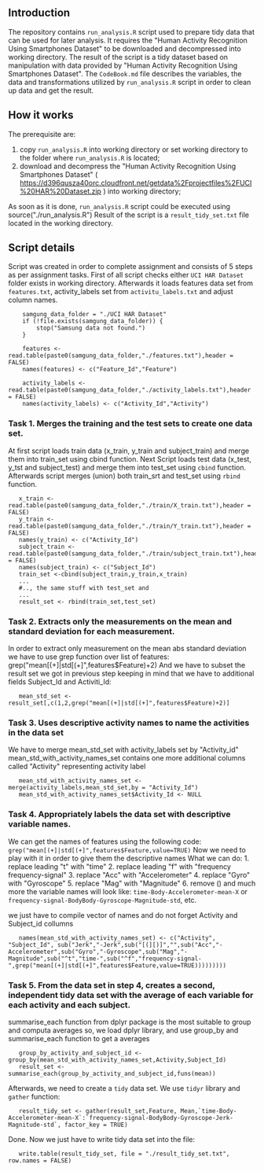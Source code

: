 ## Introduction

The repository contains `run_analysis.R` script used to prepare tidy data that can be used for later analysis. 
It requires the "Human Activity Recognition Using Smartphones Dataset" to be downloaded and decompressed into working directory. 
The result of the script is a tidy dataset based on manipulation with data provided by "Human Activity Recognition Using Smartphones Dataset". 
The `CodeBook.md` file describes the variables, the data and transformations utilized by `run_analysis.R` script in order to clean up data and get the result.

## How it works
The prerequisite are:

1. copy `run_analysis.R` into working directory or set working directory to the folder where `run_analysis.R` is located;
2. download and decompress the "Human Activity Recognition Using Smartphones Dataset" ( https://d396qusza40orc.cloudfront.net/getdata%2Fprojectfiles%2FUCI%20HAR%20Dataset.zip ) into working directory;

As soon as it is done, `run_analysis.R` script could be executed using source("./run_analysis.R")
Result of the script is a `result_tidy_set.txt` file located in the working directory. 

## Script details
Script was created in order to complete assignment and consists of 5 steps as per assignment tasks.
First of all script checks either `UCI HAR Dataset` folder exists in working directory. Afterwards it loads features data set from `features.txt`, activity_labels set from `activitu_labels.txt` and adjust column names.
```
    samgung_data_folder = "./UCI HAR Dataset"
    if (!file.exists(samgung_data_folder)) {
        stop("Samsung data not found.")
    }

    features <- read.table(paste0(samgung_data_folder,"./features.txt"),header = FALSE)
    names(features) <- c("Feature_Id","Feature")

    activity_labels <- read.table(paste0(samgung_data_folder,"./activity_labels.txt"),header = FALSE)
    names(activity_labels) <- c("Activity_Id","Activity")

```

### Task 1. Merges the training and the test sets to create one data set.
At first script loads train data (x_train, y_train and subject_train) and merge them into train_set using cbind function. 
Next Script loads test data (x_test, y_tst and subject_test) and merge them into test_set using `cbind` function. 
Afterwards script merges (union) both train_srt and test_set using `rbind` function. 
```
   x_train <- read.table(paste0(samgung_data_folder,"./train/X_train.txt"),header = FALSE)
   y_train <- read.table(paste0(samgung_data_folder,"./train/Y_train.txt"),header = FALSE)
   names(y_train) <- c("Activity_Id")
   subject_train <- read.table(paste0(samgung_data_folder,"./train/subject_train.txt"),header = FALSE)
   names(subject_train) <- c("Subject_Id")
   train_set <-cbind(subject_train,y_train,x_train)
   ...
   #.., the same stuff with test_set and
   ...   
   result_set <- rbind(train_set,test_set)
```

### Task 2. Extracts only the measurements on the mean and standard deviation for each measurement.
In order to extract only measurement on the mean abs standard deviation we have to use grep function over list of features: grep("mean[(+]|std[(+]",features$Feature)+2)
And we have to subset the result set we got in previous step keeping in mind that we have to additional fields Subject_Id and Activiti_Id:
```
   mean_std_set <- result_set[,c(1,2,grep("mean[(+]|std[(+]",features$Feature)+2)]
```

### Task 3. Uses descriptive activity names to name the activities in the data set    
We have to merge mean_std_set with activity_labels set by "Activity_id"
mean_std_with_activity_names_set contains one more additional columns called "Activity" representing activity label
```
   mean_std_with_activity_names_set <- merge(activity_labels,mean_std_set,by = "Activity_Id")
   mean_std_with_activity_names_set$Activity_Id <- NULL
```

### Task 4. Appropriately labels the data set with descriptive variable names.
We can get the names of features using the following code: `grep("mean[(+]|std[(+]",features$Feature,value=TRUE)`
Now we need to play with it in order to give them the descriptive names
What we can do: 
       1. replace leading "t" with "time"
       2. replace leading "f"  with "frequency frequency-signal"
       3. replace "Acc" with "Accelerometer"
       4. replace "Gyro" with "Gyroscope"
       5. replace "Mag" with "Magnitude"
       6. remove ()
       and much more
the variable names will look like: `time-Body-Accelerometer-mean-X` or `frequency-signal-BodyBody-Gyroscope-Magnitude-std`, etc. 
    
we just have to compile vector of names and do not forget Activity and Subject_id collumns
```
   names(mean_std_with_activity_names_set) <- c("Activity", "Subject_Id", sub("Jerk","-Jerk",sub("[(][)]","",sub("Acc","-Accelerometer",sub("Gyro","-Gyroscope",sub("Mag","-Magnitude",sub("^t","time-",sub("^f","frequency-signal-",grep("mean[(+]|std[(+]",features$Feature,value=TRUE)))))))))
```

### Task 5. From the data set in step 4, creates a second, independent tidy data set with the average of each variable for each activity and each subject.
summarise_each function from dplyr package is the most suitable to group and computa averages
so, we load dplyr library, and use group_by and summarise_each function to get a averages
```
   group_by_activity_and_subject_id <-group_by(mean_std_with_activity_names_set,Activity,Subject_Id)
   result_set <- summarise_each(group_by_activity_and_subject_id,funs(mean))
```
Afterwards, we need to create a `tidy` data set. We use `tidyr` library and `gather` function:
```
   result_tidy_set <- gather(result_set,Feature, Mean,`time-Body-Accelerometer-mean-X`:`frequency-signal-BodyBody-Gyroscope-Jerk-Magnitude-std`, factor_key = TRUE)	
```
Done. Now we just have to write tidy data set into the file:
```
   write.table(result_tidy_set, file = "./result_tidy_set.txt", row.names = FALSE)
```




















